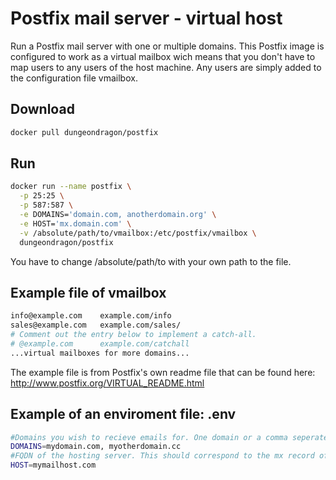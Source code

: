 # Postfix mail server - virtual host
Run a Postfix mail server with one or multiple domains. This Postfix image is configured to work as a virtual mailbox wich means that you don't have to map users to any users of the host machine. Any users are simply added to the configuration file vmailbox.

## Download

```bash
docker pull dungeondragon/postfix
```

## Run

```bash
docker run --name postfix \
  -p 25:25 \
  -p 587:587 \
  -e DOMAINS='domain.com, anotherdomain.org' \
  -e HOST='mx.domain.com' \
  -v /absolute/path/to/vmailbox:/etc/postfix/vmailbox \
  dungeondragon/postfix
```
You have to change /absolute/path/to with your own path to the file.

## Example file of vmailbox 
```bash
info@example.com    example.com/info
sales@example.com   example.com/sales/
# Comment out the entry below to implement a catch-all.
# @example.com      example.com/catchall
...virtual mailboxes for more domains...
```

The example file is from Postfix's own readme file that can be found here:
http://www.postfix.org/VIRTUAL_README.html

## Example of an enviroment file: .env

```bash
#Domains you wish to recieve emails for. One domain or a comma seperated list.
DOMAINS=mydomain.com, myotherdomain.cc
#FQDN of the hosting server. This should correspond to the mx record of your domains.
HOST=mymailhost.com
```
